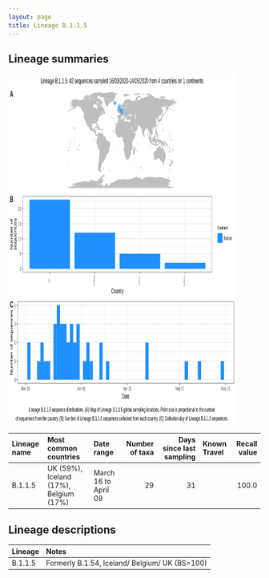 ```yaml
---
layout: page
title: Lineage B.1.1.5
---
```




<h2> Lineage summaries</h2>

<img src="../assets/images/B.1.1.5.svg" alt="B.1.1.5 lineage summary figure" width="90%" height="700px" />


| Lineage name | Most common countries | Date range | Number of taxa |  Days since last sampling | Known Travel | Recall value |
|:-----|:-----|:-------|-------:|-------:|:---------|--------:|
| B.1.1.5 | UK (59%), Iceland (17%), Belgium (17%) | March 16 to April 09 | 29 | 31 |  | 100.0 |

<h2>Lineage descriptions</h2>

| Lineage | Notes |
|:-----|:-----|
| B.1.1.5 | Formerly B.1.54, Iceland/ Belgium/ UK (BS=100) |

